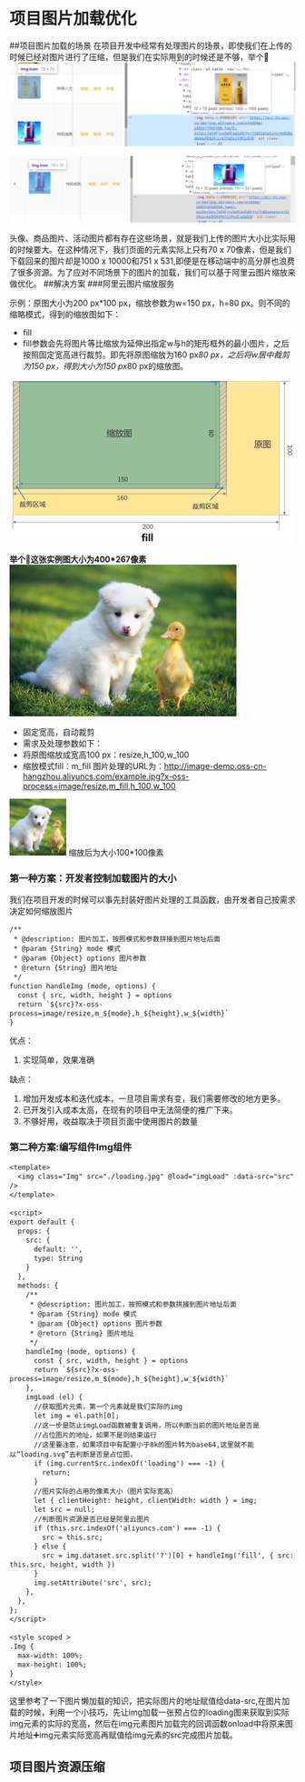 # 项目图片加载优化
##项目图片加载的场景
在项目开发中经常有处理图片的场景，即使我们在上传的时候已经对图片进行了压缩，但是我们在实际用到的时候还是不够，举个🌰![WechatIMG2](media/16044112946969/WechatIMG2.png)

![WechatIMG3](media/16044112946969/WechatIMG3.png)


头像、商品图片、活动图片都有存在这些场景，就是我们上传的图片大小比实际用的时候要大。在这种情况下，我们页面的元素实际上只有70 x 70像素，但是我们下载回来的图片却是1000 x 10000和751 x 531,即便是在移动端中的高分屏也浪费了很多资源。为了应对不同场景下的图片的加载，我们可以基于阿里云图片缩放来做优化。
##解决方案
###阿里云图片缩放服务

示例：原图大小为200 px*100 px，缩放参数为w=150 px，h=80 px。则不同的缩略模式，得到的缩放图如下：

* fill
* fill参数会先将图片等比缩放为延伸出指定w与h的矩形框外的最小图片，之后按照固定宽高进行裁剪。即先将原图缩放为160 px*80 px，之后将w居中裁剪为150 px，得到大小为150 px*80 px的缩放图。

![](media/16044112946969/16044132553057.jpg)


**举个🌰这张实例图大小为400\*267像素**
![](media/16044112946969/16044127635404.jpg)
* 固定宽高，自动裁剪
* 需求及处理参数如下：
* 将原图缩放成宽高100 px：resize,h_100,w_100
* 缩放模式fill：m_fill
图片处理的URL为：http://image-demo.oss-cn-hangzhou.aliyuncs.com/example.jpg?x-oss-process=image/resize,m_fill,h_100,w_100

![](media/16044112946969/16044131856697.jpg)
缩放后为大小100\*100像素
### 第一种方案：开发者控制加载图片的大小
我们在项目开发的时候可以事先封装好图片处理的工具函数，由开发者自己按需求决定如何缩放图片
```
/**
 * @description: 图片加工，按照模式和参数拼接到图片地址后面
 * @param {String} mode 模式 
 * @param {Object} options 图片参数 
 * @return {String} 图片地址
 */
function handleImg (mode, options) {
  const { src, width, height } = options
  return `${src}?x-oss-process=image/resize,m_${mode},h_${height},w_${width}`
}
```
优点：
1. 实现简单，效果准确

缺点：
1. 增加开发成本和迭代成本，一旦项目需求有变，我们需要修改的地方更多。
2. 已开发引入成本太高，在现有的项目中无法简便的推广下来。
3. 不够好用，收益取决于项目页面中使用图片的数量

### 第二种方案:编写组件Img组件

```
<template>
  <img class="Img" src="./loading.jpg" @load="imgLoad" :data-src="src" />
</template>

<script>
export default {
  props: {
    src: {
      default: '',
      type: String
    }
  },
  methods: {
    /**
     * @description: 图片加工，按照模式和参数拼接到图片地址后面
     * @param {String} mode 模式 
     * @param {Object} options 图片参数 
     * @return {String} 图片地址
     */
    handleImg (mode, options) {
      const { src, width, height } = options
      return `${src}?x-oss-process=image/resize,m_${mode},h_${height},w_${width}`
    },
    imgLoad (el) {
      //获取图片元素，第一个元素就是我们实际的img
      let img = el.path[0];
      //这一步是防止imgLoad函数被重复调用，所以判断当前的图片地址是否是
      //占位图片的地址，如果不是则结束运行
      //这里要注意，如果项目中有配置小于8k的图片转为base64,这里就不能以“loading.svg”去判断是否是占位图，
      if (img.currentSrc.indexOf('loading') === -1) {
        return;
      }
      //图片实际的占用的像素大小（图片实际宽高）
      let { clientHeight: height, clientWidth: width } = img;
      let src = null;
      //判断图片资源是否已经是阿里云图片
      if (this.src.indexOf('aliyuncs.com') === -1) {
        src = this.src;
      } else {
        src = img.dataset.src.split('?')[0] + handleImg('fill', { src: this.src, height, width })
      }
      img.setAttribute('src', src);
    },
  },
};
</script>

<style scoped >
.Img {
  max-width: 100%;
  max-height: 100%;
}
</style>
```

这里参考了一下图片懒加载的知识，把实际图片的地址赋值给data-src,在图片加载的时候，利用一个小技巧，先让img加载一张预占位的loading图来获取到实际img元素的实际的宽高，然后在img元素图片加载完的回调函数onload中将原来图片地址➕img元素实际宽高再赋值给img元素的src完成图片加载。
## 项目图片资源压缩


